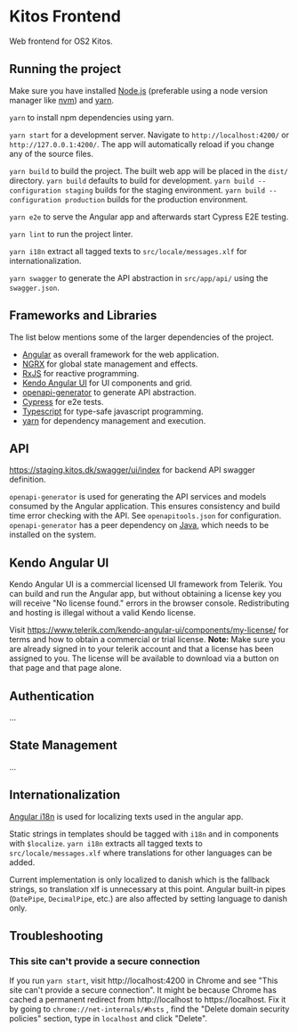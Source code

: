 # Kitos Frontend

Web frontend for OS2 Kitos.

## Running the project

Make sure you have installed [Node.js](https://nodejs.org/en/) (preferable using a node version manager like [nvm](https://github.com/nvm-sh/nvm)) and [yarn](https://classic.yarnpkg.com/en/docs/install).

`yarn` to install npm dependencies using yarn.

`yarn start` for a development server. Navigate to `http://localhost:4200/` or `http://127.0.0.1:4200/`. The app will automatically reload if you change any of the source files.

`yarn build` to build the project. The built web app will be placed in the `dist/` directory. `yarn build` defaults to build for development. `yarn build --configuration staging` builds for the staging environment. `yarn build --configuration production` builds for the production environment.

`yarn e2e` to serve the Angular app and afterwards start Cypress E2E testing.

`yarn lint` to run the project linter.

`yarn i18n` extract all tagged texts to `src/locale/messages.xlf` for internationalization.

`yarn swagger` to generate the API abstraction in `src/app/api/` using the `swagger.json`.

## Frameworks and Libraries

The list below mentions some of the larger dependencies of the project.

- [Angular](https://angular.io) as overall framework for the web application.
- [NGRX](https://ngrx.io) for global state management and effects.
- [RxJS](https://rxjs-dev.firebaseapp.com/) for reactive programming.
- [Kendo Angular UI](https://www.telerik.com/kendo-angular-ui) for UI components and grid.
- [openapi-generator](https://openapi-generator.tech/) to generate API abstraction.
- [Cypress](https://www.cypress.io/) for e2e tests.
- [Typescript](https://www.typescriptlang.org) for type-safe javascript programming.
- [yarn](https://yarnpkg.com/lang/en/) for dependency management and execution.

## API

https://staging.kitos.dk/swagger/ui/index for backend API swagger definition.

`openapi-generator` is used for generating the API services and models consumed by the Angular application. This ensures consistency and build time error checking with the API. See `openapitools.json` for configuration. `openapi-generator` has a peer dependency on [Java](https://www.java.com/en/), which needs to be installed on the system.

## Kendo Angular UI

Kendo Angular UI is a commercial licensed UI framework from Telerik. You can build and run the Angular app, but without obtaining a license key you will receive "No license found." errors in the browser console. Redistributing and hosting is illegal without a valid Kendo license.

Visit https://www.telerik.com/kendo-angular-ui/components/my-license/ for terms and how to obtain a commercial or trial license.
**Note:** Make sure you are already signed in to your telerik account and that a license has been assigned to you. The license will be available to download via a button on that page and that page alone.

## Authentication

...

## State Management

...

## Internationalization

[Angular i18n](https://angular.io/guide/i18n-overview) is used for localizing texts used in the angular app.

Static strings in templates should be tagged with `i18n` and in components with `$localize`. `yarn i18n` extracts all tagged texts to `src/locale/messages.xlf` where translations for other languages can be added.

Current implementation is only localized to danish which is the fallback strings, so translation xlf is unnecessary at this point. Angular built-in pipes (`DatePipe`, `DecimalPipe`, etc.) are also affected by setting language to danish only.

## Troubleshooting

### This site can't provide a secure connection

If you run `yarn start`, visit http://localhost:4200 in Chrome and see "This site can't provide a secure connection". It might be because Chrome has cached a permanent redirect from http://localhost to https://localhost. Fix it by going to `chrome://net-internals/#hsts` , find the "Delete domain security policies" section, type in `localhost` and click "Delete".
